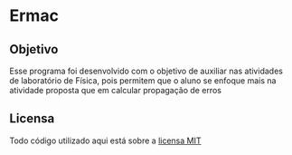 # Ermac

## Objetivo

Esse programa foi desenvolvido com o objetivo de auxiliar nas atividades de laboratório de Física, pois permitem que o aluno se enfoque mais na atividade proposta que em calcular propagação de erros

## Licensa

Todo código utilizado aqui está sobre a [licensa MIT](http://opensource.org/licenses/MIT)
